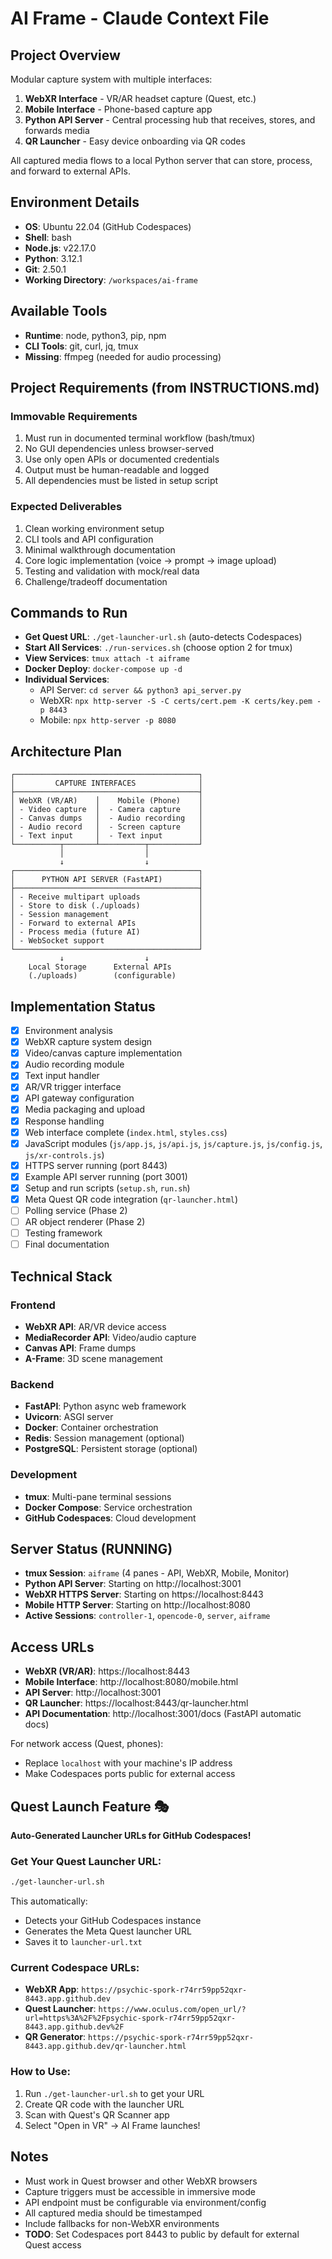 # AI Frame - Claude Context File

## Project Overview
Modular capture system with multiple interfaces:
1. **WebXR Interface** - VR/AR headset capture (Quest, etc.)
2. **Mobile Interface** - Phone-based capture app
3. **Python API Server** - Central processing hub that receives, stores, and forwards media
4. **QR Launcher** - Easy device onboarding via QR codes

All captured media flows to a local Python server that can store, process, and forward to external APIs.

## Environment Details
- **OS**: Ubuntu 22.04 (GitHub Codespaces)
- **Shell**: bash
- **Node.js**: v22.17.0
- **Python**: 3.12.1
- **Git**: 2.50.1
- **Working Directory**: `/workspaces/ai-frame`

## Available Tools
- **Runtime**: node, python3, pip, npm
- **CLI Tools**: git, curl, jq, tmux
- **Missing**: ffmpeg (needed for audio processing)

## Project Requirements (from INSTRUCTIONS.md)

### Immovable Requirements
1. Must run in documented terminal workflow (bash/tmux)
2. No GUI dependencies unless browser-served
3. Use only open APIs or documented credentials
4. Output must be human-readable and logged
5. All dependencies must be listed in setup script

### Expected Deliverables
1. Clean working environment setup
2. CLI tools and API configuration
3. Minimal walkthrough documentation
4. Core logic implementation (voice → prompt → image upload)
5. Testing and validation with mock/real data
6. Challenge/tradeoff documentation

## Commands to Run
- **Get Quest URL**: `./get-launcher-url.sh` (auto-detects Codespaces)
- **Start All Services**: `./run-services.sh` (choose option 2 for tmux)
- **View Services**: `tmux attach -t aiframe`
- **Docker Deploy**: `docker-compose up -d`
- **Individual Services**:
  - API Server: `cd server && python3 api_server.py`
  - WebXR: `npx http-server -S -C certs/cert.pem -K certs/key.pem -p 8443`
  - Mobile: `npx http-server -p 8080`

## Architecture Plan
```
┌─────────────────────────────────────────┐
│         CAPTURE INTERFACES              │
├─────────────────────────────────────────┤
│ WebXR (VR/AR)    │    Mobile (Phone)    │
│ - Video capture  │  - Camera capture    │
│ - Canvas dumps   │  - Audio recording   │
│ - Audio record   │  - Screen capture    │
│ - Text input     │  - Text input        │
└──────────┬───────┴──────────┬───────────┘
           │                  │
           ↓                  ↓
┌─────────────────────────────────────────┐
│      PYTHON API SERVER (FastAPI)        │
├─────────────────────────────────────────┤
│ - Receive multipart uploads             │
│ - Store to disk (./uploads)             │
│ - Session management                    │
│ - Forward to external APIs              │
│ - Process media (future AI)             │
│ - WebSocket support                     │
└─────────────────────────────────────────┘
           ↓                  ↓
    Local Storage      External APIs
    (./uploads)        (configurable)
```

## Implementation Status
- [x] Environment analysis
- [x] WebXR capture system design
- [x] Video/canvas capture implementation
- [x] Audio recording module  
- [x] Text input handler
- [x] AR/VR trigger interface
- [x] API gateway configuration
- [x] Media packaging and upload
- [x] Response handling
- [x] Web interface complete (`index.html`, `styles.css`)
- [x] JavaScript modules (`js/app.js`, `js/api.js`, `js/capture.js`, `js/config.js`, `js/xr-controls.js`)
- [x] HTTPS server running (port 8443)
- [x] Example API server running (port 3001)
- [x] Setup and run scripts (`setup.sh`, `run.sh`)
- [x] Meta Quest QR code integration (`qr-launcher.html`)
- [ ] Polling service (Phase 2)
- [ ] AR object renderer (Phase 2)  
- [ ] Testing framework
- [ ] Final documentation

## Technical Stack

### Frontend
- **WebXR API**: AR/VR device access
- **MediaRecorder API**: Video/audio capture
- **Canvas API**: Frame dumps
- **A-Frame**: 3D scene management

### Backend
- **FastAPI**: Python async web framework
- **Uvicorn**: ASGI server
- **Docker**: Container orchestration
- **Redis**: Session management (optional)
- **PostgreSQL**: Persistent storage (optional)

### Development
- **tmux**: Multi-pane terminal sessions
- **Docker Compose**: Service orchestration
- **GitHub Codespaces**: Cloud development

## Server Status (RUNNING)
- **tmux Session**: `aiframe` (4 panes - API, WebXR, Mobile, Monitor)
- **Python API Server**: Starting on http://localhost:3001
- **WebXR HTTPS Server**: Starting on https://localhost:8443
- **Mobile HTTP Server**: Starting on http://localhost:8080
- **Active Sessions**: `controller-1`, `opencode-0`, `server`, `aiframe`

## Access URLs
- **WebXR (VR/AR)**: https://localhost:8443
- **Mobile Interface**: http://localhost:8080/mobile.html
- **API Server**: http://localhost:3001
- **QR Launcher**: https://localhost:8443/qr-launcher.html
- **API Documentation**: http://localhost:3001/docs (FastAPI automatic docs)

For network access (Quest, phones):
- Replace `localhost` with your machine's IP address
- Make Codespaces ports public for external access

## Quest Launch Feature 🎭
**Auto-Generated Launcher URLs for GitHub Codespaces!**

### Get Your Quest Launcher URL:
```bash
./get-launcher-url.sh
```

This automatically:
- Detects your GitHub Codespaces instance
- Generates the Meta Quest launcher URL
- Saves it to `launcher-url.txt`

### Current Codespace URLs:
- **WebXR App**: `https://psychic-spork-r74rr59pp52qxr-8443.app.github.dev`
- **Quest Launcher**: `https://www.oculus.com/open_url/?url=https%3A%2F%2Fpsychic-spork-r74rr59pp52qxr-8443.app.github.dev%2F`
- **QR Generator**: `https://psychic-spork-r74rr59pp52qxr-8443.app.github.dev/qr-launcher.html`

### How to Use:
1. Run `./get-launcher-url.sh` to get your URL
2. Create QR code with the launcher URL
3. Scan with Quest's QR Scanner app
4. Select "Open in VR" → AI Frame launches!

## Notes
- Must work in Quest browser and other WebXR browsers
- Capture triggers must be accessible in immersive mode
- API endpoint must be configurable via environment/config
- All captured media should be timestamped
- Include fallbacks for non-WebXR environments
- **TODO**: Set Codespaces port 8443 to public by default for external Quest access